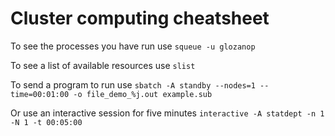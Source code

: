 # Cluster computing cheatsheet

To see the processes you have run use
`squeue -u glozanop`

To see a list of available resources use 
`slist`

To send a program to run use
`sbatch -A standby --nodes=1 --time=00:01:00 -o file_demo_%j.out example.sub`

Or use an interactive session for five minutes
`interactive -A statdept -n 1 -N 1 -t 00:05:00`
 
